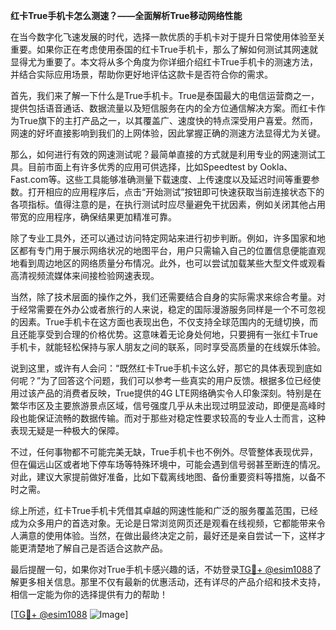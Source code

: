 **红卡True手机卡怎么测速？——全面解析True移动网络性能**

在当今数字化飞速发展的时代，选择一款优质的手机卡对于提升日常使用体验至关重要。如果你正在考虑使用泰国的红卡True手机卡，那么了解如何测试其网速就显得尤为重要了。本文将从多个角度为你详细介绍红卡True手机卡的测速方法，并结合实际应用场景，帮助你更好地评估这款卡是否符合你的需求。

首先，我们来了解一下什么是True手机卡。True是泰国最大的电信运营商之一，提供包括语音通话、数据流量以及短信服务在内的全方位通信解决方案。而红卡作为True旗下的主打产品之一，以其覆盖广、速度快的特点深受用户喜爱。然而，网速的好坏直接影响到我们的上网体验，因此掌握正确的测速方法显得尤为关键。

那么，如何进行有效的网速测试呢？最简单直接的方式就是利用专业的网速测试工具。目前市面上有许多优秀的应用可供选择，比如Speedtest by Ookla、Fast.com等。这些工具能够准确测量下载速度、上传速度以及延迟时间等重要参数。打开相应的应用程序后，点击“开始测试”按钮即可快速获取当前连接状态下的各项指标。值得注意的是，在执行测试时应尽量避免干扰因素，例如关闭其他占用带宽的应用程序，确保结果更加精准可靠。

除了专业工具外，还可以通过访问特定网站来进行初步判断。例如，许多国家和地区都有专门用于展示网络状况的地图平台，用户只需输入自己的位置信息便能直观地看到周边地区的网络质量分布情况。此外，也可以尝试加载某些大型文件或观看高清视频流媒体来间接检验网速表现。

当然，除了技术层面的操作之外，我们还需要结合自身的实际需求来综合考量。对于经常需要在外办公或者旅行的人来说，稳定的国际漫游服务同样是一个不可忽视的因素。True手机卡在这方面也表现出色，不仅支持全球范围内的无缝切换，而且还能享受到合理的价格优势。这意味着无论身处何地，只要拥有一张红卡True手机卡，就能轻松保持与家人朋友之间的联系，同时享受高质量的在线娱乐体验。

说到这里，或许有人会问：“既然红卡True手机卡这么好，那它的具体表现到底如何呢？”为了回答这个问题，我们可以参考一些真实的用户反馈。根据多位已经使用过该产品的消费者反映，True提供的4G LTE网络确实令人印象深刻。特别是在繁华市区及主要旅游景点区域，信号强度几乎从未出现过明显波动，即便是高峰时段也能保证流畅的数据传输。而对于那些对稳定性要求较高的专业人士而言，这种表现无疑是一种极大的保障。

不过，任何事物都不可能完美无缺，True手机卡也不例外。尽管整体表现优异，但在偏远山区或者地下停车场等特殊环境中，可能会遇到信号弱甚至断连的情况。对此，建议大家提前做好准备，比如下载离线地图、备份重要资料等措施，以备不时之需。

综上所述，红卡True手机卡凭借其卓越的网速性能和广泛的服务覆盖范围，已经成为众多用户的首选对象。无论是日常浏览网页还是观看在线视频，它都能带来令人满意的使用体验。当然，在做出最终决定之前，最好还是亲自尝试一下，这样才能更清楚地了解自己是否适合这款产品。

最后提醒一句，如果你对True手机卡感兴趣的话，不妨登录[TG💪+ @esim1088](https://t.me/s/esim1088)了解更多相关信息。那里不仅有最新的优惠活动，还有详尽的产品介绍和技术支持，相信一定能为你的选择提供有力的帮助！

[[TG💪+ @esim1088](https://t.me/s/esim1088) ![Image](https://i.postimg.cc/4NQfJmqS/Snipaste-2025-05-13-00-14-12.png)]